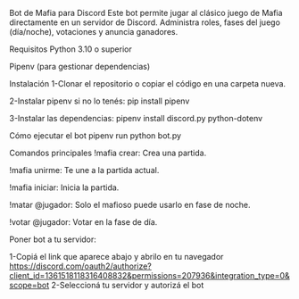Bot de Mafia para Discord
Este bot permite jugar al clásico juego de Mafia directamente en un servidor de Discord. Administra roles, fases del juego (día/noche), votaciones y anuncia ganadores.

Requisitos
Python 3.10 o superior

Pipenv (para gestionar dependencias)

Instalación
1-Clonar el repositorio o copiar el código en una carpeta nueva.

2-Instalar pipenv si no lo tenés: 
pip install pipenv

3-Instalar las dependencias:
pipenv install discord.py python-dotenv

Cómo ejecutar el bot
pipenv run python bot.py

 Comandos principales
!mafia crear: Crea una partida.

!mafia unirme: Te une a la partida actual.

!mafia iniciar: Inicia la partida.

!matar @jugador: Solo el mafioso puede usarlo en fase de noche.

!votar @jugador: Votar en la fase de día.

Poner bot a tu servidor:

1-Copiá el link que aparece abajo y abrilo en tu navegador
https://discord.com/oauth2/authorize?client_id=1361518118316408832&permissions=207936&integration_type=0&scope=bot
2-Seleccioná tu servidor y autorizá el bot